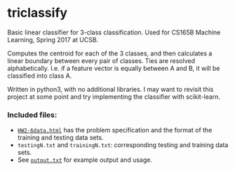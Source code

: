 # triclassify
Basic linear classifier for 3-class classification. Used for CS165B Machine 
Learning, Spring 2017 at UCSB.

Computes the centroid for each of the 3 classes, and then calculates a linear 
boundary between every pair of classes. Ties are resolved alphabetically. I.e. 
if a feature vector is equally between A and B, it will be classified into class
A.

Written in python3, with no additional libraries. I may want to revisit this 
project at some point and try implementing the classifier with scikit-learn.

### Included files:
* [`HW2-6data.html`](http://htmlpreview.github.io/?https://github.com/cub01d/triclassify/blob/master/HW2-6data.html) has the problem specification and the
 format of the training and testing data sets.
* `testingN.txt` and `trainingN.txt`: corresponding testing and training data 
sets.
* See [`output.txt`](./output.txt) for example output and usage. 
